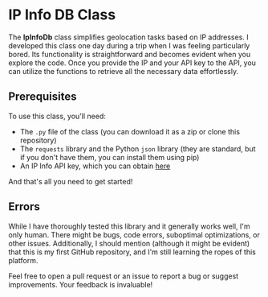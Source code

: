 # IP Info DB Class

The **IpInfoDb** class simplifies geolocation tasks based on IP addresses. I developed this class one day during a trip when I was feeling particularly bored. Its functionality is straightforward and becomes evident when you explore the code. Once you provide the IP and your API key to the API, you can utilize the functions to retrieve all the necessary data effortlessly.

## Prerequisites

To use this class, you'll need:

- The `.py` file of the class (you can download it as a zip or clone this repository)
- The `requests` library and the Python `json` library (they are standard, but if you don't have them, you can install them using pip)
- An IP Info API key, which you can obtain [here](https://www.ipinfodb.com)

And that's all you need to get started!

## Errors

While I have thoroughly tested this library and it generally works well, I'm only human. There might be bugs, code errors, suboptimal optimizations, or other issues. Additionally, I should mention (although it might be evident) that this is my first GitHub repository, and I'm still learning the ropes of this platform.

Feel free to open a pull request or an issue to report a bug or suggest improvements. Your feedback is invaluable!
